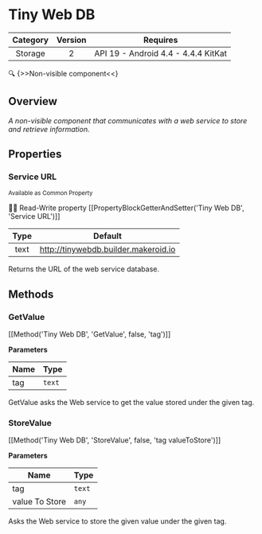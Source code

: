 # Tiny Web DB

| Category | Version | Requires |
|:--------:|:-------:|:--------:|
|Storage|2|API 19 - Android 4.4 - 4.4.4 KitKat|

:mag: {>>Non-visible component<<}

## Overview

_A non-visible component that communicates with a web service to store and retrieve information._

## Properties

### Service URL

<small>Available as Common Property</small>

:eyes::pencil: Read-Write property
[[PropertyBlockGetterAndSetter('Tiny Web DB', 'Service URL')]]

| Type | Default |
|:----:|:-------:|
|text|http://tinywebdb.builder.makeroid.io|

Returns the URL of the web service database.

## Methods

### GetValue



[[Method('Tiny Web DB', 'GetValue', false, 'tag')]]

**Parameters**

| Name | Type |
|------|------|
|tag|`text`|


GetValue asks the Web service to get the value stored under the given tag.

### StoreValue



[[Method('Tiny Web DB', 'StoreValue', false, 'tag valueToStore')]]

**Parameters**

| Name | Type |
|------|------|
|tag|`text`|
|value To Store|`any`|


Asks the Web service to store the given value under the given tag.